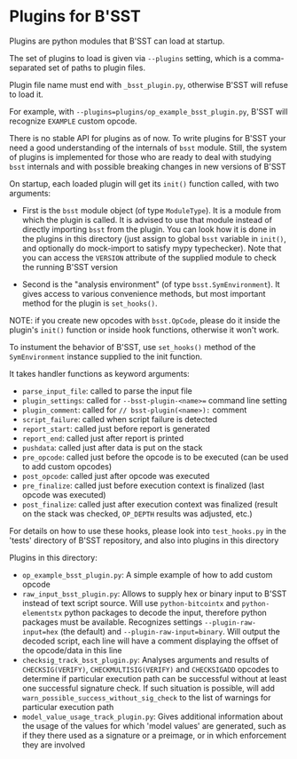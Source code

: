 # Plugins for B'SST

Plugins are python modules that B'SST can load at startup.

The set of plugins to load is given via `--plugins` setting, which is a comma-separated set of paths to plugin files.

Plugin file name must end with `_bsst_plugin.py`, otherwise B'SST will refuse to load it.

For example, with `--plugins=plugins/op_example_bsst_plugin.py`, B'SST will recognize `EXAMPLE` custom opcode.

There is no stable API for plugins as of now. To write plugins for B'SST your need a good understanding of the internals of `bsst` module. Still, the system of plugins is implemented for those who are ready to deal with studying `bsst` internals and with possible breaking changes in new versions of B'SST

On startup, each loaded plugin will get its `init()` function called, with two
arguments:

- First is the `bsst` module object (of type `ModuleType`). It is a module from which the plugin is called. It is advised to use that module instead of directly importing `bsst` from the plugin. You can look how it is done in the plugins in this directory (just assign to global `bsst` variable in `init()`, and optionally do mock-import to satisfy mypy typechecker). Note that you can access the `VERSION` attribute of the supplied module to check the running B'SST version

- Second is the "analysis environment" (of type `bsst.SymEnvironment`). It gives access to various convenience methods, but most important method for the plugin is `set_hooks()`.

NOTE: if you create new opcodes with `bsst.OpCode`, please do it inside the plugin's `init()` function or inside hook functions, otherwise it won't work.

To instument the behavior of B'SST, use `set_hooks()` method of the
`SymEnvironment` instance supplied to the init function.

It takes handler functions as keyword arguments:

* `parse_input_file`: called to parse the input file
* `plugin_settings`: called for `--bsst-plugin-<name>=` command line setting
* `plugin_comment`: called for `// bsst-plugin(<name>):` comment
* `script_failure`: called when script failure is detected
* `report_start`: called just before report is generated
* `report_end`: called just after report is printed
* `pushdata`: called just after data is put on the stack
* `pre_opcode`: called just before the opcode is to be executed (can be used to add custom opcodes)
* `post_opcode`: called just after opcode was executed
* `pre_finalize`: called just before execution context is finalized (last opcode was executed)
* `post_finalize`: called just after execution context was finalized (result on the stack was checked, `OP_DEPTH` results was adjusted, etc.)

For details on how to use these hooks, please look into `test_hooks.py` in the 'tests' directory of B'SST repository, and also into plugins in this directory

Plugins in this directory:

* `op_example_bsst_plugin.py`: A simple example of how to add custom opcode
* `raw_input_bsst_plugin.py`: Allows to supply hex or binary input to B'SST instead of text script source. Will use `python-bitcointx` and `python-elementstx` python packages to decode the input, therefore python packages must be available. Recognizes settings `--plugin-raw-input=hex` (the default) and `--plugin-raw-input=binary`. Will output the decoded script, each line will have a comment displaying the offset of the opcode/data in this line
* `checksig_track_bsst_plugin.py`: Analyses arguments and results of `CHECKSIG(VERIFY)`, `CHECKMULTISIG(VERIFY)` and `CHECKSIGADD` opcodes to determine if particular execution path can be successful without at least one successful signature check. If such situation is possible, will add `warn_possible_success_without_sig_check` to the list of warnings for particular execution path
* `model_value_usage_track_plugin.py`: Gives additional information about the usage of the values for which 'model values' are generated, such as if they there used as a signature or a preimage, or in which enforcement they are involved
